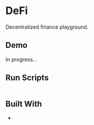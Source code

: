 # DeFi

Decentralized finance playground.

## Demo

In progress...

## Run Scripts
```json
```

## Built With

* 
